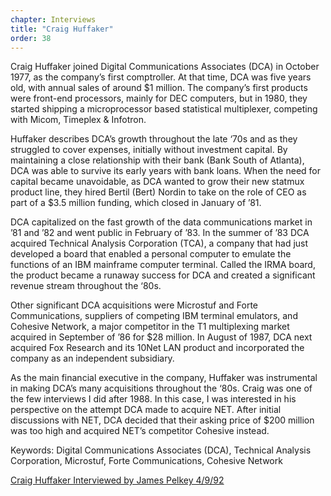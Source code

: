 ```yaml
---
chapter: Interviews
title: "Craig Huffaker"
order: 38
---
```


Craig Huffaker joined Digital Communications Associates (DCA) in October 1977, as the company’s first comptroller. At that time, DCA was five years old, with annual sales of around $1 million. The company’s first products were front-end processors, mainly for DEC computers, but in 1980, they started shipping a microprocessor based statistical multiplexer, competing with Micom, Timeplex & Infotron.

Huffaker describes DCA’s growth throughout the late ‘70s and as they struggled to cover expenses, initially without investment capital. By maintaining a close relationship with their bank (Bank South of Atlanta), DCA was able to survive its early years with bank loans. When the need for capital became unavoidable, as DCA wanted to grow their new statmux product line, they hired Bertil (Bert) Nordin to take on the role of CEO as part of a $3.5 million funding, which closed in January of ’81.

DCA capitalized on the fast growth of the data communications market in ’81 and ’82 and went public in February of ’83. In the summer of ’83 DCA acquired Technical Analysis Corporation (TCA), a company that had just developed a board that enabled a personal computer to emulate the functions of an IBM mainframe computer terminal. Called the IRMA board, the product became a runaway success for DCA and created a significant revenue stream throughout the ‘80s.

Other significant DCA acquisitions were Microstuf and Forte Communications, suppliers of competing IBM terminal emulators, and Cohesive Network, a major competitor in the T1 multiplexing market acquired in September of ’86 for $28 million. In August of 1987, DCA next acquired Fox Research and its 10Net LAN product and incorporated the company as an independent subsidiary.

As the main financial executive in the company, Huffaker was instrumental in making DCA’s many acquisitions throughout the ‘80s. Craig was one of the few interviews I did after 1988. In this case, I was interested in his perspective on the attempt DCA made to acquire NET. After initial discussions with NET, DCA decided that their asking price of $200 million was too high and acquired NET’s competitor Cohesive instead. 

Keywords: Digital Communications Associates (DCA), Technical Analysis Corporation, Microstuf, Forte Communications, Cohesive Network

[Craig Huffaker Interviewed by James Pelkey 4/9/92](https://archive.computerhistory.org/resources/access/text/2016/04/102738129-05-01-acc.pdf)
